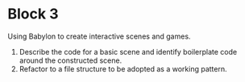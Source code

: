 # Block 3

Using Babylon to create interactive scenes and games.

1. Describe the code for a basic scene and identify boilerplate code around the constructed scene.
2. Refactor to a file structure to be adopted as a working pattern.
   